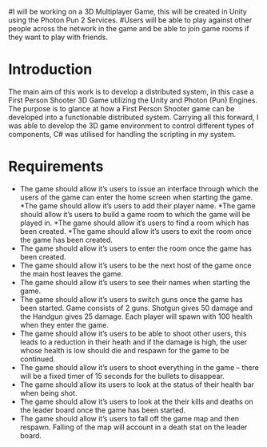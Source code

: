 #I will be working on a 3D Multiplayer Game, this will be created in Unity using the Photon Pun 2 Services.
#Users will be able to play against other people across the network in the game and be able to join game rooms if they want to play with friends.

# Introduction
The main aim of this work is to develop a distributed system, in this case a First Person Shooter 3D Game utilizing the Unity and Photon (Pun) Engines. The purpose is to glance at how a First Person Shooter game can be developed into a functionable distributed system. Carrying all this forward, I was able to develop the 3D game environment to control different types of components, C# was utilised for handling the scripting in my system.

# Requirements
* The game should allow it’s users to issue an interface through which the users of the game can enter the home screen when starting the game.
*The game should allow it’s users to add their player name.
*The game should allow it’s users to build a game room to which the game will be played in.
*The game should allow it’s users to find a room which has been created.
*The game should allow it’s users to exit the room once the game has been created.
*	The game should allow it’s users to enter the room once the game has been created.
*	The game should allow it’s users to be the next host of the game once the main host leaves the game.
*	The game should allow it’s users  to see their names when starting the game.
*	The game should allow it’s users to switch guns once the game has been started. Game consists of 2 guns. Shotgun gives 50 damage and the Handgun gives 25 damage. Each   player will spawn with 100 health when they enter the game.
*	The game should allow it’s users to be able to shoot other users, this leads to a reduction in their heath and if the damage is high, the user whose health is low       should die and respawn for the game to be continued.
*	The game should allow it’s users to shoot everything in the game – there will be a fixed timer of 15 seconds for the bullets to disappear.
*	The game should allow its users to look at the status of their health bar when being shot.
*	The game should allow it’s users to look at the their kills and deaths on the leader board once the game has been started.
*	The game should allow it’s users to fall off the game map and then respawn. Falling of the map will account in a death stat on the leader board.
